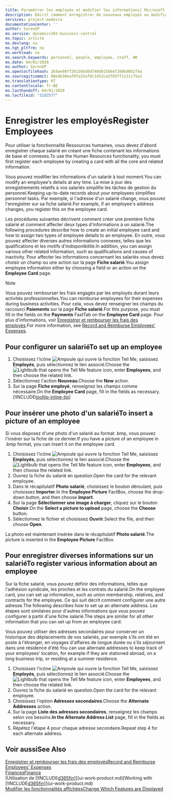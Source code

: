 ```yaml
---
title: Paramétrer les employés et modifier les informations| Microsoft Docs
description: Décrit comment enregistrer de nouveaux employés ou modifier les informations concernant ceux existants.
services: project-madeira
documentationcenter: ''
author: SorenGP
ms.service: dynamics365-business-central
ms.topic: article
ms.devlang: na
ms.tgt_pltfrm: na
ms.workload: na
ms.search.keywords: personnel, people, employee, staff, HR
ms.date: 04/01/2020
ms.author: SorenGP
ms.openlocfilehash: 264ae00ff26156bd0d740d015664f260bd062f4a
ms.sourcegitcommit: 88e4b30eaf6fa32af0c1452ce2f85ff1111c75e2
ms.translationtype: HT
ms.contentlocale: fr-BE
ms.lasthandoff: 04/01/2020
ms.locfileid: "3182577"
---
```

# <a name="register-employees"></a><span data-ttu-id="0d55f-103">Enregistrer les employés</span><span class="sxs-lookup"><span data-stu-id="0d55f-103">Register Employees</span></span>
<span data-ttu-id="0d55f-104">Pour utiliser la fonctionnalité Ressources humaines, vous devez d'abord enregistrer chaque salarié en créant une fiche contenant les informations de base et connexes.</span><span class="sxs-lookup"><span data-stu-id="0d55f-104">To use the Human Resources functionality, you must first register each employee by creating a card with all the core and related information.</span></span>

<span data-ttu-id="0d55f-105">Vous pouvez modifier les informations d'un salarié à tout moment.</span><span class="sxs-lookup"><span data-stu-id="0d55f-105">You can modify an employee's details at any time.</span></span> <span data-ttu-id="0d55f-106">La mise à jour des enregistrements relatifs à vos salariés simplifie les tâches de gestion du personnel.</span><span class="sxs-lookup"><span data-stu-id="0d55f-106">Keeping up-to-date records about your employees simplifies personnel tasks.</span></span> <span data-ttu-id="0d55f-107">Par exemple, si l'adresse d'un salarié change, vous pouvez l'enregistrer sur sa fiche salarié.</span><span class="sxs-lookup"><span data-stu-id="0d55f-107">For example, if an employee's address changes, you register this on the employee card.</span></span>

<span data-ttu-id="0d55f-108">Les procédures suivantes décrivent comment créer une première fiche salarié et comment affecter deux types d'informations à un salarié.</span><span class="sxs-lookup"><span data-stu-id="0d55f-108">The following procedures describe how to create an initial employee card and how to assign two types of employee details to an employee.</span></span> <span data-ttu-id="0d55f-109">En outre, vous pouvez affecter diverses autres informations connexes, telles que les qualifications et les motifs d'indisponibilité.</span><span class="sxs-lookup"><span data-stu-id="0d55f-109">In addition, you can assign various other related information, such as qualifications and causes of inactivity.</span></span> <span data-ttu-id="0d55f-110">Pour affecter les informations concernant les salariés vous devez choisir un champ ou une action sur la page **Fiche salarié**.</span><span class="sxs-lookup"><span data-stu-id="0d55f-110">You assign employee information either by choosing a field or an action on the **Employee Card** page.</span></span>

> [!NOTE]  
> <span data-ttu-id="0d55f-111">Vous pouvez rembourser les frais engagés par les employés durant leurs activités professionnelles.</span><span class="sxs-lookup"><span data-stu-id="0d55f-111">You can reimburse employees for their expenses during business activities.</span></span> <span data-ttu-id="0d55f-112">Pour cela, vous devez renseigner les champs du raccourci **Paiements** sur la page **Fiche salarié**.</span><span class="sxs-lookup"><span data-stu-id="0d55f-112">For this purpose, you must fill in the fields on the **Payments** FastTab on the **Employee Card** page.</span></span> <span data-ttu-id="0d55f-113">Pour plus d'informations, voir [Enregistrer et rembourser les frais des employés](finance-how-record-reimburse-employee-expenses.md).</span><span class="sxs-lookup"><span data-stu-id="0d55f-113">For more information, see [Record and Reimburse Employees' Expenses](finance-how-record-reimburse-employee-expenses.md).</span></span>

## <a name="to-set-up-an-employee"></a><span data-ttu-id="0d55f-114">Pour configurer un salarié</span><span class="sxs-lookup"><span data-stu-id="0d55f-114">To set up an employee</span></span>
1. <span data-ttu-id="0d55f-115">Choisissez l'icône ![Ampoule qui ouvre la fonction Tell Me](media/ui-search/search_small.png "Dites-moi ce que vous voulez faire"), saisissez **Employés**, puis sélectionnez le lien associé.</span><span class="sxs-lookup"><span data-stu-id="0d55f-115">Choose the ![Lightbulb that opens the Tell Me feature](media/ui-search/search_small.png "Tell me what you want to do") icon, enter **Employees**, and then choose the related link.</span></span>
2. <span data-ttu-id="0d55f-116">Sélectionnez l'action **Nouveau**.</span><span class="sxs-lookup"><span data-stu-id="0d55f-116">Choose the **New** action.</span></span>
3. <span data-ttu-id="0d55f-117">Sur la page **Fiche employé**, renseignez les champs comme nécessaire.</span><span class="sxs-lookup"><span data-stu-id="0d55f-117">On the **Employee Card** page, fill in the fields as necessary.</span></span> [!INCLUDE[tooltip-inline-tip](includes/tooltip-inline-tip_md.md)]

## <a name="to-insert-a-picture-of-an-employee"></a><span data-ttu-id="0d55f-118">Pour insérer une photo d'un salarié</span><span class="sxs-lookup"><span data-stu-id="0d55f-118">To insert a picture of an employee</span></span>
<span data-ttu-id="0d55f-119">Si vous disposez d'une photo d'un salarié au format .bmp, vous pouvez l'insérer sur la fiche de ce dernier.</span><span class="sxs-lookup"><span data-stu-id="0d55f-119">If you have a picture of an employee in .bmp format, you can insert it on the employee card.</span></span>

1. <span data-ttu-id="0d55f-120">Choisissez l'icône ![Ampoule qui ouvre la fonction Tell Me](media/ui-search/search_small.png "Dites-moi ce que vous voulez faire"), saisissez **Employés**, puis sélectionnez le lien associé.</span><span class="sxs-lookup"><span data-stu-id="0d55f-120">Choose the ![Lightbulb that opens the Tell Me feature](media/ui-search/search_small.png "Tell me what you want to do") icon, enter **Employees**, and then choose the related link.</span></span>
2. <span data-ttu-id="0d55f-121">Ouvrez la fiche du salarié en question.</span><span class="sxs-lookup"><span data-stu-id="0d55f-121">Open the card for the relevant employee.</span></span>
3. <span data-ttu-id="0d55f-122">Dans le récapitulatif **Photo salarié**, choisissez le bouton déroulant, puis choisissez **Importer**.</span><span class="sxs-lookup"><span data-stu-id="0d55f-122">In the **Employee Picture** FactBox, choose the drop-down button, and then choose **Import**.</span></span>
4. <span data-ttu-id="0d55f-123">Sur la page **Sélectionner une image à charger**, cliquez sur le bouton **Choisir**.</span><span class="sxs-lookup"><span data-stu-id="0d55f-123">On the **Select a picture to upload** page, choose the **Choose** button.</span></span>
5. <span data-ttu-id="0d55f-124">Sélectionnez le fichier et choisissez **Ouvrir**.</span><span class="sxs-lookup"><span data-stu-id="0d55f-124">Select the file, and then choose **Open**.</span></span>

<span data-ttu-id="0d55f-125">La photo est maintenant insérée dans le récapitulatif **Photo salarié**.</span><span class="sxs-lookup"><span data-stu-id="0d55f-125">The picture is inserted in the **Employee Picture** FactBox.</span></span>

## <a name="to-register-various-information-about-an-employee"></a><span data-ttu-id="0d55f-126">Pour enregistrer diverses informations sur un salarié</span><span class="sxs-lookup"><span data-stu-id="0d55f-126">To register various information about an employee</span></span>
<span data-ttu-id="0d55f-127">Sur la fiche salarié, vous pouvez définir des informations, telles que l'adhésion syndicale, les proches et les contrats du salarié.</span><span class="sxs-lookup"><span data-stu-id="0d55f-127">On the employee card, you can set up information, such as union membership, relatives, and contracts for the employee.</span></span> <span data-ttu-id="0d55f-128">Ce qui suit décrit comment configurer une autre adresse.</span><span class="sxs-lookup"><span data-stu-id="0d55f-128">The following describes how to set up an alternate address.</span></span> <span data-ttu-id="0d55f-129">Les étapes sont similaires pour d'autres informations que vous pouvez configurer à partir d'une fiche salarié.</span><span class="sxs-lookup"><span data-stu-id="0d55f-129">The steps are similar for all other information that you can set up from an employee card.</span></span>

<span data-ttu-id="0d55f-130">Vous pouvez utiliser des adresses secondaires pour conserver un historique des déplacements de vos salariés, par exemple s'ils ont été en poste à l'étranger, en voyages d'affaires de longue durée ou s'ils séjournent dans une résidence d'été.</span><span class="sxs-lookup"><span data-stu-id="0d55f-130">You can use alternate addresses to keep track of your employees’ location, for example if they are stationed abroad, on a long business trip, or residing at a summer residence.</span></span>

1. <span data-ttu-id="0d55f-131">Choisissez l'icône ![Ampoule qui ouvre la fonction Tell Me](media/ui-search/search_small.png "Dites-moi ce que vous voulez faire"), saisissez **Employés**, puis sélectionnez le lien associé.</span><span class="sxs-lookup"><span data-stu-id="0d55f-131">Choose the ![Lightbulb that opens the Tell Me feature](media/ui-search/search_small.png "Tell me what you want to do") icon, enter **Employees**, and then choose the related link.</span></span>
2. <span data-ttu-id="0d55f-132">Ouvrez la fiche du salarié en question.</span><span class="sxs-lookup"><span data-stu-id="0d55f-132">Open the card for the relevant employee.</span></span>
3. <span data-ttu-id="0d55f-133">Choisissez l'option **Adresses secondaires**.</span><span class="sxs-lookup"><span data-stu-id="0d55f-133">Choose the **Alternate Addresses** action.</span></span>
4. <span data-ttu-id="0d55f-134">Sur la page **Liste des adresses secondaires**, renseignez les champs selon vos besoins.</span><span class="sxs-lookup"><span data-stu-id="0d55f-134">**In the Alternate Address List** page, fill in the fields as necessary.</span></span>
5. <span data-ttu-id="0d55f-135">Répétez l'étape 4 pour chaque adresse secondaire.</span><span class="sxs-lookup"><span data-stu-id="0d55f-135">Repeat step 4 for each alternate address.</span></span>

## <a name="see-also"></a><span data-ttu-id="0d55f-136">Voir aussi</span><span class="sxs-lookup"><span data-stu-id="0d55f-136">See Also</span></span>
[<span data-ttu-id="0d55f-137">Enregistrer et rembourser les frais des employés</span><span class="sxs-lookup"><span data-stu-id="0d55f-137">Record and Reimburse Employees' Expenses</span></span>](finance-how-record-reimburse-employee-expenses.md)  
[<span data-ttu-id="0d55f-138">Finances</span><span class="sxs-lookup"><span data-stu-id="0d55f-138">Finance</span></span>](finance.md)  
<span data-ttu-id="0d55f-139">[Utilisation de [!INCLUDE[d365fin](includes/d365fin_md.md)]](ui-work-product.md)</span><span class="sxs-lookup"><span data-stu-id="0d55f-139">[Working with [!INCLUDE[d365fin](includes/d365fin_md.md)]](ui-work-product.md)</span></span>  
[<span data-ttu-id="0d55f-140">Modifier les fonctionnalités affichées</span><span class="sxs-lookup"><span data-stu-id="0d55f-140">Change Which Features are Displayed</span></span>](ui-experiences.md)
